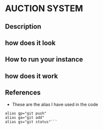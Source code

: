 # AUCTION SYSTEM

## Description

## how does it look

## How to run your instance

## how does it work 

## References
- These are the alias I have used in the code
```alias gc="git commit
alias gp="git push"
alias ga="git add"
alias gs="git status"```